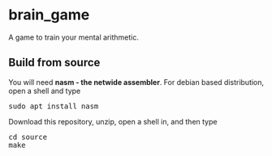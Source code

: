 # brain_game
A game to train your mental arithmetic.

<h2>Build from source</h2>
You will need <b>nasm - the netwide assembler</b>.
For debian based distribution, open a shell and type <pre>sudo apt install nasm</pre>
Download this repository, unzip, open a shell in, and then type <pre>cd source<br>make</pre>
